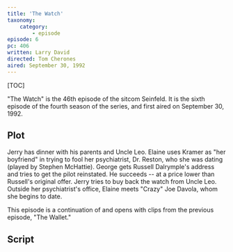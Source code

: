 ```yaml
---
title: 'The Watch'
taxonomy:
    category:
        - episode
episode: 6
pc: 406         
written: Larry David
directed: Tom Cherones
aired: September 30, 1992
---
```


[TOC]

"The Watch" is the 46th episode of the sitcom Seinfeld. It is the sixth episode of the fourth season of the series, and first aired on September 30, 1992.

## Plot

Jerry has dinner with his parents and Uncle Leo. Elaine uses Kramer as "her boyfriend" in trying to fool her psychiatrist, Dr. Reston, who she was dating (played by Stephen McHattie). George gets Russell Dalrymple's address and tries to get the pilot reinstated. He succeeds -- at a price lower than Russell's original offer. Jerry tries to buy back the watch from Uncle Leo. Outside her psychiatrist's office, Elaine meets "Crazy" Joe Davola, whom she begins to date.

This episode is a continuation of and opens with clips from the previous episode, "The Wallet."

## Script
